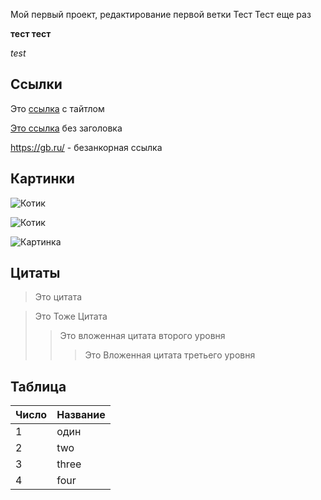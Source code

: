 Мой первый проект, редактирование первой ветки
Тест Тест еще раз

**тест тест**

*test*

## Ссылки
Это [ссылка](https://gb.ru/ "GeekBrains") с тайтлом

[Это ссылка](https://gb.ru/) без заголовка

https://gb.ru/ - безанкорная ссылка

## Картинки
![Котик](https://avatars.mds.yandex.net/i?id=2b86d443316a2c6ddcaa0c3a18599e00-5169780-images-thumbs&n=13)

![Котик](https://avatars.mds.yandex.net/i?id=1df3b9a13336fd72a8c231c20147fa2a-6946674-images-thumbs&n=13 "Другой котик")

![Картинка][logo]

[logo]: https://avatars.mds.yandex.net/i?id=220b34c3bb4b3e7c34f1953933906f81-5876089-images-thumbs&n=13

## Цитаты
> Это цитата

> Это Тоже Цитата
>> Это вложенная цитата второго уровня
>>> Это Вложенная цитата третьего уровня

## Таблица
|Число|Название|
|--|--|
|1|один|
|2|two
3|three
4|four
